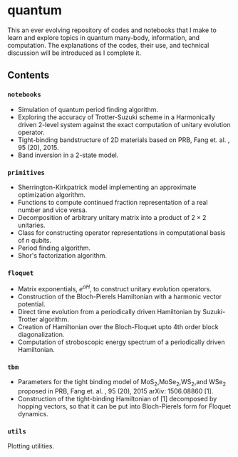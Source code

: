 # quantum
This an ever evolving repository of codes and notebooks that I make to learn and explore topics in quantum many-body, information, and computation. The explanations of the codes, their use, and technical discussion will be introduced as I complete it. 

## Contents


### `notebooks`

* Simulation of quantum period finding algorithm.
* Exploring the accuracy of Trotter-Suzuki scheme in a Harmonically driven 2-level system against the exact computation of unitary evolution operator.
* Tight-binding bandstructure of 2D materials based on PRB, Fang et. al. , 95 (20), 2015.
* Band inversion in a 2-state model.

### `primitives`
* Sherrington-Kirkpatrick model implementing an approximate optimization algorithm. 
* Functions to compute continued fraction representation of a real number and vice versa.
* Decomposition of arbitrary unitary matrix into a product of $2\times2$ unitaries.
* Class for constructing operator representations in computational basis of $n$ qubits.
* Period finding algorithm.
* Shor's factorization algorithm.

### `floquet`

* Matrix exponentials, $e^{a H}$, to construct unitary evolution operators.
* Construction of the Bloch-Pierels Hamiltonian with a harmonic vector potential.
* Direct time evolution from a periodically driven Hamiltonian by Suzuki-Trotter algorithm.
* Creation of Hamiltonian over the Bloch-Floquet upto 4th order block diagonalization.
* Computation of stroboscopic energy spectrum of a periodically driven Hamiltonian.

### `tbm`

* Parameters for the tight binding model of MoS<sub>2</sub>,MoSe<sub>2</sub>,WS<sub>2</sub>,and WSe<sub>2</sub> proposed in PRB, Fang et. al. , 95 (20), 2015 arXiv: 1506.08860 [1].
* Construction of the tight-binding Hamiltonian of [1] decomposed by hopping vectors, so that it can be put into Bloch-Pierels form for Floquet dynamics. 


### `utils`

Plotting utilities.
 
